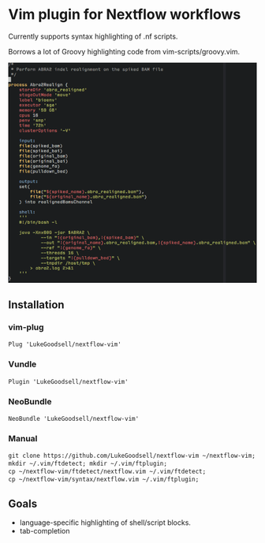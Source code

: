 # Vim plugin for Nextflow workflows

Currently supports syntax highlighting of .nf scripts.

Borrows a lot of Groovy highlighting code from vim-scripts/groovy.vim.

![screenshot](images/screenshot.png)

## Installation

### vim-plug

    Plug 'LukeGoodsell/nextflow-vim'

### Vundle

    Plugin 'LukeGoodsell/nextflow-vim'

### NeoBundle

    NeoBundle 'LukeGoodsell/nextflow-vim'

### Manual

    git clone https://github.com/LukeGoodsell/nextflow-vim ~/nextflow-vim;
    mkdir ~/.vim/ftdetect; mkdir ~/.vim/ftplugin;
    cp ~/nextflow-vim/ftdetect/nextflow.vim ~/.vim/ftdetect;
    cp ~/nextflow-vim/syntax/nextflow.vim ~/.vim/ftplugin;

## Goals

* language-specific highlighting of shell/script blocks.
* tab-completion
